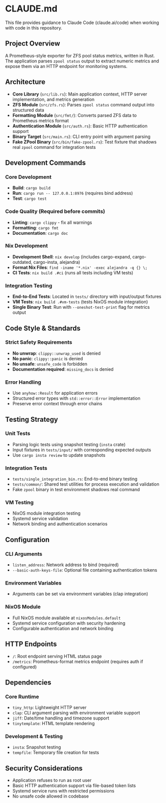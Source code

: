 # CLAUDE.md

This file provides guidance to Claude Code (claude.ai/code) when working with code in this repository.

## Project Overview

A Prometheus-style exporter for ZFS pool status metrics, written in Rust. The application parses `zpool status` output to extract numeric metrics and expose them via an HTTP endpoint for monitoring systems.

## Architecture

- **Core Library** (`src/lib.rs`): Main application context, HTTP server implementation, and metrics generation
- **ZFS Module** (`src/zfs.rs`): Parses `zpool status` command output into structured data
- **Formatting Module** (`src/fmt/`): Converts parsed ZFS data to Prometheus metrics format
- **Authentication Module** (`src/auth.rs`): Basic HTTP authentication support
- **Binary Target** (`src/main.rs`): CLI entry point with argument parsing
- **Fake ZPool Binary** (`src/bin/fake-zpool.rs`): Test fixture that shadows real `zpool` command for integration tests

## Development Commands

### Core Development
- **Build**: `cargo build`
- **Run**: `cargo run -- 127.0.0.1:8976` (requires bind address)
- **Test**: `cargo test`

### Code Quality (Required before commits)
- **Linting**: `cargo clippy` - fix all warnings
- **Formatting**: `cargo fmt`
- **Documentation**: `cargo doc`

### Nix Development
- **Development Shell**: `nix develop` (includes cargo-expand, cargo-outdated, cargo-insta, alejandra)
- **Format Nix Files**: `find -iname '*.nix' -exec alejandra -q {} \;`
- **CI Tests**: `nix build .#ci` (runs all tests including VM tests)

### Integration Testing
- **End-to-End Tests**: Located in `tests/` directory with input/output fixtures
- **VM Tests**: `nix build .#vm-tests` (tests NixOS module integration)
- **Single Binary Test**: Run with `--oneshot-test-print` flag for metrics output

## Code Style & Standards

### Strict Safety Requirements
- **No unwrap**: `clippy::unwrap_used` is denied
- **No panic**: `clippy::panic` is denied
- **No unsafe**: `unsafe_code` is forbidden
- **Documentation required**: `missing_docs` is denied


### Error Handling
- Use `anyhow::Result` for application errors
- Structured error types with `std::error::Error` implementation
- Preserve error context through error chains

## Testing Strategy

### Unit Tests
- Parsing logic tests using snapshot testing (`insta` crate)
- Input fixtures in `tests/input/` with corresponding expected outputs
- Use `cargo insta review` to update snapshots

### Integration Tests
- `tests/single_integration_bin.rs`: End-to-end binary testing
- `tests/common/`: Shared test utilities for process execution and validation
- Fake `zpool` binary in test environment shadows real command

### VM Testing
- NixOS module integration testing
- Systemd service validation
- Network binding and authentication scenarios

## Configuration

### CLI Arguments
- `listen_address`: Network address to bind (required)
- `--basic-auth-keys-file`: Optional file containing authentication tokens

### Environment Variables
- Arguments can be set via environment variables (clap integration)

### NixOS Module
- Full NixOS module available at `nixosModules.default`
- Systemd service configuration with security hardening
- Configurable authentication and network binding

## HTTP Endpoints

- `/`: Root endpoint serving HTML status page
- `/metrics`: Prometheus-format metrics endpoint (requires auth if configured)

## Dependencies

### Core Runtime
- `tiny_http`: Lightweight HTTP server
- `clap`: CLI argument parsing with environment variable support
- `jiff`: Date/time handling and timezone support
- `tinytemplate`: HTML template rendering

### Development & Testing
- `insta`: Snapshot testing
- `tempfile`: Temporary file creation for tests

## Security Considerations

- Application refuses to run as root user
- Basic HTTP authentication support via file-based token lists
- Systemd service runs with restricted permissions
- No unsafe code allowed in codebase

